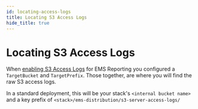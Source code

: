 ```yaml
---
id: locating-access-logs
title: Locating S3 Access Logs
hide_title: true
---
```


# Locating S3 Access Logs

When [enabling S3 Access Logs](../deployment/server_access_logging) for EMS Reporting you configured a `TargetBucket` and `TargetPrefix`.  Those together, are where you will find the raw S3 access logs.

In a standard deployment, this will be your stack's `<internal bucket name>` and a key prefix of `<stack>/ems-distribution/s3-server-access-logs/`
